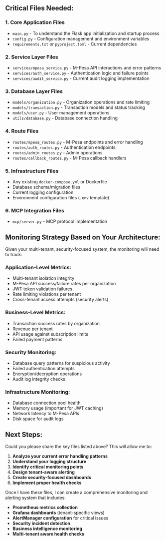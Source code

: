 

## **Critical Files Needed:**

### **1. Core Application Files**
- `main.py` - To understand the Flask app initialization and startup process
- `config.py` - Configuration management and environment variables
- `requirements.txt` or `pyproject.toml` - Current dependencies

### **2. Service Layer Files**
- `services/mpesa_service.py` - M-Pesa API interactions and error patterns
- `services/auth_service.py` - Authentication logic and failure points
- `services/audit_service.py` - Current audit logging implementation

### **3. Database Layer Files**
- `models/organization.py` - Organization operations and rate limiting
- `models/transaction.py` - Transaction models and status tracking
- `models/user.py` - User management operations
- `utils/database.py` - Database connection handling

### **4. Route Files**
- `routes/mpesa_routes.py` - M-Pesa endpoints and error handling
- `routes/auth_routes.py` - Authentication endpoints
- `routes/admin_routes.py` - Admin operations
- `routes/callback_routes.py` - M-Pesa callback handlers

### **5. Infrastructure Files**
- Any existing `docker-compose.yml` or Dockerfile
- Database schema/migration files
- Current logging configuration
- Environment configuration files (`.env` template)

### **6. MCP Integration Files**
- `mcp/server.py` - MCP protocol implementation

## **Monitoring Strategy Based on Your Architecture:**

Given your multi-tenant, security-focused system, the monitoring will need to track:

### **Application-Level Metrics:**
- Multi-tenant isolation integrity
- M-Pesa API success/failure rates per organization
- JWT token validation failures
- Rate limiting violations per tenant
- Cross-tenant access attempts (security alerts)

### **Business-Level Metrics:**
- Transaction success rates by organization
- Revenue per tenant
- API usage against subscription limits
- Failed payment patterns

### **Security Monitoring:**
- Database query patterns for suspicious activity
- Failed authentication attempts
- Encryption/decryption operations
- Audit log integrity checks

### **Infrastructure Monitoring:**
- Database connection pool health
- Memory usage (important for JWT caching)
- Network latency to M-Pesa APIs
- Disk space for audit logs

## **Next Steps:**

Could you please share the key files listed above? This will allow me to:

1. **Analyze your current error handling patterns**
2. **Understand your logging structure**
3. **Identify critical monitoring points**
4. **Design tenant-aware alerting**
5. **Create security-focused dashboards**
6. **Implement proper health checks**

Once I have these files, I can create a comprehensive monitoring and alerting system that includes:

- **Prometheus metrics collection**
- **Grafana dashboards** (tenant-specific views)
- **AlertManager configuration** for critical issues
- **Security incident detection**
- **Business intelligence monitoring**
- **Multi-tenant aware health checks**

